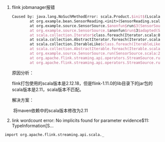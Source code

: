 1. flink jobmanager报错

   ```tex
   Caused by: java.lang.NoSuchMethodError: scala.Product.$init$(Lscala/Product;)V
           at org.example.bean.SensorReading.<init>(SensorReading.scala:3) ~[?:?]
           at org.example.source.SensorSource.$anonfun$run$3(SensorSource.scala:21) ~[?:?]
           at org.example.source.SensorSource.$anonfun$run$3$adapted(SensorSource.scala:21) ~[?:?]
           at scala.collection.Iterator$class.foreach(Iterator.scala:891) ~[flink-dist_2.11-1.11.0.jar:1.11.0]
           at scala.collection.AbstractIterator.foreach(Iterator.scala:1334) ~[flink-dist_2.11-1.11.0.jar:1.11.0]
           at scala.collection.IterableLike$class.foreach(IterableLike.scala:72) ~[flink-dist_2.11-1.11.0.jar:1.11.0]
           at scala.collection.AbstractIterable.foreach(Iterable.scala:54) ~[flink-dist_2.11-1.11.0.jar:1.11.0]
           at org.example.source.SensorSource.run(SensorSource.scala:21) ~[?:?]
           at org.apache.flink.streaming.api.operators.StreamSource.run(StreamSource.java:100) ~[flink-dist_2.11-1.11.0.jar:1.11.0]
           at org.apache.flink.streaming.api.operators.StreamSource.run(StreamSource.java:63) ~[flink-dist_2.11-1.11.0.jar:1.11.0]
   ```

   原因分析：

   ​	flink打包使用的scala版本是2.12.18，但是flink-1.11.0的lib目录下的jar包的scala版本是2.11，scala版本不匹配。

   解决方案：

   ​	将maven依赖中的scala版本修改为2.11

2. link wordcount error: No implicits found for parameter evidence$11: TypeInformation[S...

```
import org.apache.flink.streaming.api.scala._
```